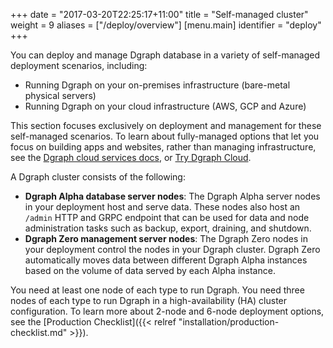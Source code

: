 +++
date = "2017-03-20T22:25:17+11:00"
title = "Self-managed cluster"
weight = 9
aliases = ["/deploy/overview"]
[menu.main]
  identifier = "deploy"
+++

You can deploy and manage Dgraph database in a variety of self-managed deployment scenarios, including:

* Running Dgraph on your on-premises infrastructure (bare-metal physical servers)
* Running Dgraph on your cloud infrastructure (AWS, GCP and Azure)

This section focuses exclusively on deployment and management for these self-managed
scenarios. To learn about fully-managed options that let you focus on
building apps and websites, rather than managing infrastructure, see the 
[Dgraph cloud services docs](https://dgraph.io/docs/cloud/), or 
[Try Dgraph Cloud](https://cloud.dgraph.io/).

A Dgraph cluster consists of the following:

* **Dgraph Alpha database server nodes**: The Dgraph Alpha server nodes in your deployment host and serve data. These nodes also host an `/admin` HTTP and GRPC endpoint that can
be used for data and node administration tasks such as backup, export, draining,
and shutdown.
* **Dgraph Zero management server nodes**: The Dgraph Zero nodes in your deployment control
the nodes in your Dgraph cluster. Dgraph Zero automatically moves data between different Dgraph Alpha instances based on the volume of data served by each Alpha instance.

You need at least one node of each type to run Dgraph. You need three nodes of
each type to run Dgraph in a high-availability (HA) cluster configuration. To
learn more about 2-node and 6-node deployment options, see the [Production Checklist]({{< relref "installation/production-checklist.md" >}}).

